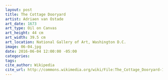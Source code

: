 ```yaml
---
layout: post
title: The Cottage Dooryard
artist: Adriaen van Ostade
art_date: 1673
art_type: Oil on Canvas
art_height: 44 cm
art_width: 39.5 cm
art_location: National Gallery of Art, Washington D.C.
image: 06-04.jpg
date: 2016-06-04 12:00:00 -05:00
categories:
tags:
cite_author: Wikipedia
cite_url: http://commons.wikimedia.org/wiki/File:The_Cottage_Dooryard-1673-Adriaen_van_Ostade.jpg
---
```

